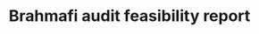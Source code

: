 ---
toc: true
layout: post
description: Collection of relevant thoughts and materials to determine whether I would like to audit the Brahmafi new vault.
categories: [not-to-be-published]
title: Brahmafi audit feasibility report 
--- 